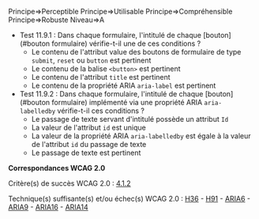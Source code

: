 Principe=>Perceptible
Principe=>Utilisable
Principe=>Compréhensible
Principe=>Robuste
Niveau=>A

*   Test 11.9.1 : Dans chaque formulaire, l'intitulé de chaque [bouton](#bouton formulaire) vérifie-t-il une de ces conditions ?
    *   Le contenu de l'attribut value des boutons de formulaire de type `submit`, `reset` ou `button` est pertinent
    *   Le contenu de la balise `<button>` est pertinent
    *   Le contenu de l'attribut `title` est pertinent
    *   Le contenu de la propriété ARIA `aria-label` est pertinent
*   Test 11.9.2 : Dans chaque formulaire, l'intitulé de chaque [bouton](#bouton formulaire) implémenté via une propriété ARIA `aria-labelledby` vérifie-t-il ces conditions ?
    *   Le passage de texte servant d'intitulé possède un attribut `Id`
    *   La valeur de l'attribut `id` est unique
    *   La valeur de la propriété ARIA `aria-labelledby` est égale à la valeur de l'attribut `id` du passage de texte
    *   Le passage de texte est pertinent

**Correspondances WCAG 2.0**

Critère(s) de succès WCAG 2.0 : [4.1.2](http://www.w3.org/Translations/WCAG20-fr/#ensure-compat-rsv)

Technique(s) suffisante(s) et/ou échec(s) WCAG 2.0 : [H36](http://www.w3.org/TR/WCAG-TECHS/H36.html) - [H91](http://www.w3.org/TR/WCAG-TECHS/H91.html) - [ARIA6](http://www.w3.org/TR/WCAG-TECHS/ARIA6.html) - [ARIA9](http://www.w3.org/TR/WCAG-TECHS/ARIA9.html) - [ARIA16](http://www.w3.org/TR/WCAG-TECHS/ARIA16.html) - [ARIA14](http://www.w3.org/TR/WCAG-TECHS/ARIA14.html)

